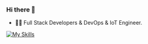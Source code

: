 ### Hi there 👋

- 🧑‍💻 Full Stack Developers & DevOps & IoT Engineer.

[![My Skills](https://skillicons.dev/icons?i=py,go,rabbitmq,grafana,prometheus,graphql,mongodb,mysql,postgres,sqlite,ubuntu,windows,postman,nginx,kafka,nodejs,npm,openstack,js,ts,react,vite,fastapi,kubernetes,docker,github,aws,discord,raspberrypi,arduino,vscode,redis,latex,linux,wordpress)](https://skillicons.dev)
  
<!--
**luoyingjuntorino/luoyingjuntorino** is a ✨ _special_ ✨ repository because its `README.md` (this file) appears on your GitHub profile.

Here are some ideas to get you started:

- 🔭 I’m currently working on ...
- 🌱 I’m currently learning ...
- 👯 I’m looking to collaborate on ...
- 🤔 I’m looking for help with ...
- 💬 Ask me about ...
- 📫 How to reach me: ...
- 😄 Pronouns: ...
- ⚡ Fun fact: ...
-->
<!--
![Top Langs](https://github-readme-stats.vercel.app/api/top-langs/?username=luoyingjuntorino&layout=compact)
